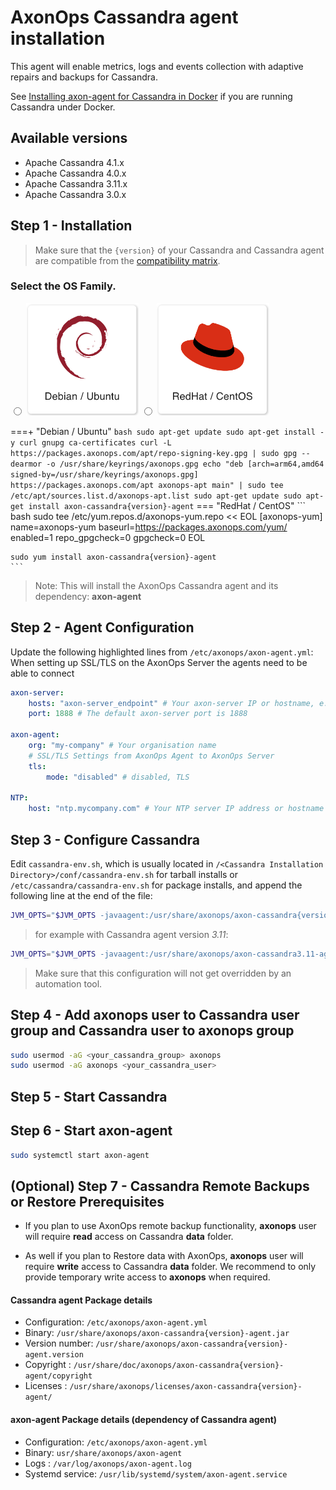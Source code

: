# AxonOps Cassandra agent installation

This agent will enable metrics, logs and events collection with adaptive repairs and backups for Cassandra.

See [Installing axon-agent for Cassandra in Docker](./docker.md) if you are running Cassandra under Docker.

## Available versions

* Apache Cassandra 4.1.x
* Apache Cassandra 4.0.x
* Apache Cassandra 3.11.x
* Apache Cassandra 3.0.x


## Step 1 - Installation

> Make sure that the `{version}` of your Cassandra and Cassandra agent are compatible from the [compatibility matrix](../../compat_matrix/compat_matrix). 

### Select the OS Family. 
<label>
  <input type="radio" name="osFamily" value="/installation-starter/cassandra-agent/install/#__tabbed_1_1" onChange="updateOS()">
  <img src="/get_started/debian.png" class="skip-lightbox" width="180px">
</label>
<label>
  <input type="radio" name="osFamily" value="/installation-starter/cassandra-agent/install/#__tabbed_1_2" onChange="updateOS()">
  <img src="/get_started/red_hat.png" class="skip-lightbox" width="180px">
</label>

===+ "Debian / Ubuntu"
    ``` bash
    sudo apt-get update
    sudo apt-get install -y curl gnupg ca-certificates
    curl -L https://packages.axonops.com/apt/repo-signing-key.gpg | sudo gpg --dearmor -o /usr/share/keyrings/axonops.gpg
    echo "deb [arch=arm64,amd64 signed-by=/usr/share/keyrings/axonops.gpg] https://packages.axonops.com/apt axonops-apt main" | sudo tee /etc/apt/sources.list.d/axonops-apt.list
    sudo apt-get update
    sudo apt-get install axon-cassandra{version}-agent
    ```
=== "RedHat / CentOS"
    ``` bash
    sudo tee /etc/yum.repos.d/axonops-yum.repo << EOL
    [axonops-yum]
    name=axonops-yum
    baseurl=https://packages.axonops.com/yum/
    enabled=1
    repo_gpgcheck=0
    gpgcheck=0
    EOL

    sudo yum install axon-cassandra{version}-agent
    ```

> Note: This will install the AxonOps Cassandra agent and its dependency: **axon-agent**


## Step 2 - Agent Configuration

Update the following highlighted lines from `/etc/axonops/axon-agent.yml`:
When setting up SSL/TLS on the AxonOps Server the agents need to be able to connect 

``` yaml hl_lines="2 6"
axon-server:
    hosts: "axon-server_endpoint" # Your axon-server IP or hostname, e.g. axonops.mycompany.com
    port: 1888 # The default axon-server port is 1888

axon-agent:
    org: "my-company" # Your organisation name
    # SSL/TLS Settings from AxonOps Agent to AxonOps Server
    tls:
        mode: "disabled" # disabled, TLS

NTP:
    host: "ntp.mycompany.com" # Your NTP server IP address or hostname 
```

## Step 3 - Configure Cassandra 
Edit `cassandra-env.sh`, which is usually located in `/<Cassandra Installation Directory>/conf/cassandra-env.sh` for
tarball installs or `/etc/cassandra/cassandra-env.sh` for package installs,
and append the following line at the end of the file:

``` bash 
JVM_OPTS="$JVM_OPTS -javaagent:/usr/share/axonops/axon-cassandra{version}-agent.jar=/etc/axonops/axon-agent.yml"
```

> for example with Cassandra agent version *3.11*:
``` bash
JVM_OPTS="$JVM_OPTS -javaagent:/usr/share/axonops/axon-cassandra3.11-agent.jar=/etc/axonops/axon-agent.yml"
```
> Make sure that this configuration will not get overridden by an automation tool.

## Step 4 - Add axonops user to Cassandra user group and Cassandra user to axonops group

``` bash
sudo usermod -aG <your_cassandra_group> axonops
sudo usermod -aG axonops <your_cassandra_user>
```

## Step 5 - Start Cassandra


## Step 6 - Start axon-agent
``` bash
sudo systemctl start axon-agent
```


## (Optional) Step 7 - Cassandra Remote Backups or Restore Prerequisites

* If you plan to use AxonOps remote backup functionality, **axonops** user will require **read** access on Cassandra **data** folder.

* As well if you plan to Restore data with AxonOps,  **axonops** user will require **write** access to Cassandra **data** folder. We recommend to only provide temporary write access to **axonops** when required.


#### Cassandra agent Package details

* Configuration: `/etc/axonops/axon-agent.yml`
* Binary: `/usr/share/axonops/axon-cassandra{version}-agent.jar`
* Version number: `/usr/share/axonops/axon-cassandra{version}-agent.version`
* Copyright : `/usr/share/doc/axonops/axon-cassandra{version}-agent/copyright`
* Licenses : `/usr/share/axonops/licenses/axon-cassandra{version}-agent/`

#### axon-agent Package details (dependency of Cassandra agent)

* Configuration: `/etc/axonops/axon-agent.yml`
* Binary: `usr/share/axonops/axon-agent`
* Logs : `/var/log/axonops/axon-agent.log`
* Systemd service: `/usr/lib/systemd/system/axon-agent.service`
